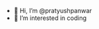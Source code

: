 - 👋 Hi, I’m @pratyushpanwar
- 👀 I’m interested in coding

<!---
pratyushpanwar/pratyushpanwar is a ✨ special ✨ repository because its `README.md` (this file) appears on your GitHub profile.
You can click the Preview link to take a look at your changes.
-
